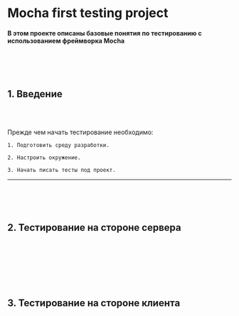 # Mocha first testing project
#### В этом проекте описаны базовые понятия по тестированию с использованием фреймворка Mocha
<br><br><br>



## 1. Введение
<br><br>

Прежде чем начать тестирование необходимо:

    1. Подготовить среду разработки. 
    
    2. Настроить окружение. 
    
    3. Начать писать тесты под проект. 
    
<hr>



<br><br><br>
## 2. Тестирование на стороне сервера
<br><br>








<br><br><br>
## 3. Тестирование на стороне клиента
<br><br>
